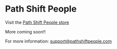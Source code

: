 # Path Shift People

Visit the [Path Shift People store](https://store.pathshiftpeople.com/)

More coming soon!!

For more information: [support@pathshiftpeople.com](mailto:support@pathshiftpeople.com)
